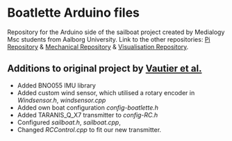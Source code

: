 # Boatlette Arduino files
Repository for the Arduino side of the sailboat project created by Medialogy Msc students from Aalborg University. 
Link to the other repositories: [Pi Repository](https://github.com/H8ste/SailBoatROS) & [Mechanical Repository](https://github.com/H8ste/BoatletteSailBoat-Meca) & [Visualisation Repository](https://github.com/H8ste/Boatplatform-visualisation).
## Additions to original project by [Vautier et al.](https://github.com/Plymouth-Sailboat/SailBoatArduinoInterface)

* Added BNO055 IMU library
* Added custom wind sensor, which utilised a rotary encoder in *Windsensor.h*, *windsensor.cpp*
* Added own boat configuration *config-boatlette.h*
* Added TARANIS_Q_X7 transmitter to *config-RC.h*
* Configured *sailboat.h*, *sailboat.cpp*, 
* Changed *RCControl.cpp* to fit our new transmitter.
